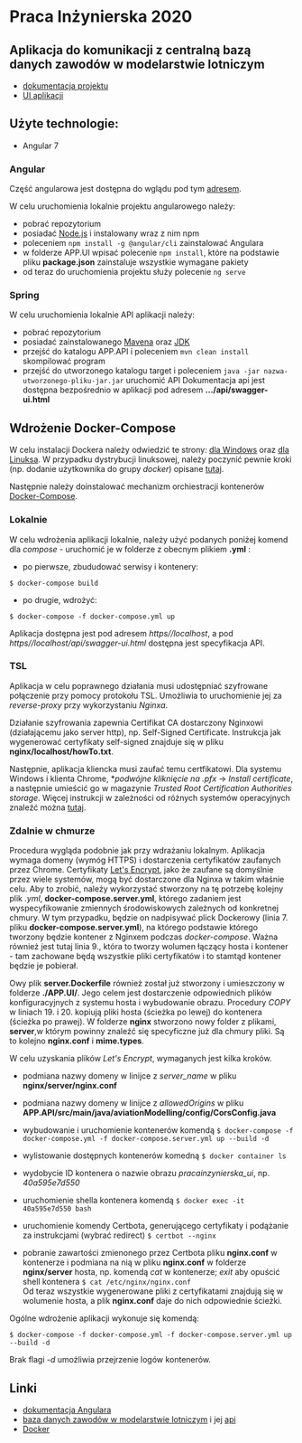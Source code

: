 # Praca Inżynierska 2020

## Aplikacja do komunikacji z centralną bazą danych zawodów w modelarstwie lotniczym
- [dokumentacja projektu](https://inzynierka2020.github.io/PracaInzynierska/)
- [UI aplikacji](https://inzynierka2020.github.io/PracaInzynierskaUI/App/)
## Użyte technologie:
- Angular 7

### Angular
Część angularowa jest dostępna do wglądu pod tym [adresem](https://inzynierka2020.github.io/PracaInzynierskaUI/App/).

W celu uruchomienia lokalnie projektu angularowego należy:
- pobrać repozytorium
- posiadać [Node.js](https://nodejs.org/en/) i instalowany wraz z nim npm 
- poleceniem `npm install -g @angular/cli` zainstalować Angulara
- w folderze APP.UI wpisać polecenie `npm install`, które na podstawie pliku **package.json** zainstaluje wszystkie wymagane pakiety
- od teraz do uruchomienia projektu służy polecenie `ng serve`

### Spring
W celu uruchomienia lokalnie API aplikacji należy:
- pobrać repozytorium
- posiadać zainstalowanego [Mavena](https://maven.apache.org/download.cgi) oraz [JDK](https://www.oracle.com/java/technologies/javase-jdk8-downloads.html)
- przejść do katalogu APP.API i poleceniem `mvn clean install` skompilować program
- przejść do utworzonego katalogu target i poleceniem `java -jar nazwa-utworzonego-pliku-jar.jar` uruchomić API
Dokumentacja api jest dostępna bezpośrednio w aplikacji pod adresem **.../api/swagger-ui.html**

## Wdrożenie Docker-Compose 

W celu instalacji Dockera należy odwiedzić te strony: [dla Windows](https://docs.docker.com/docker-for-windows/install/) oraz [dla Linuksa](https://docs.docker.com/engine/install/ubuntu/). W przypadku dystrybucji linuksowej, należy poczynić pewnie kroki (np. dodanie użytkownika do grupy *docker*) opisane [tutaj](https://docs.docker.com/engine/install/linux-postinstall/).

Następnie należy doinstalować mechanizm orchiestracji kontenerów [Docker-Compose](https://docs.docker.com/compose/install/).

### Lokalnie
W celu wdrożenia aplikacji lokalnie, należy użyć podanych poniżej komend dla *compose* - uruchomić je w folderze z obecnym plikiem **.yml** :

- po pierwsze, zbududować serwisy i kontenery:

`$ docker-compose build`

- po drugie, wdrożyć:

`$ docker-compose -f docker-compose.yml up`

Aplikacja dostępna jest pod adresem *https//localhost*, a pod *https//localhost/api/swagger-ui.html* dostępna jest specyfikacja API.

### TSL

Aplikacja w celu poprawnego działania musi udostępniać szyfrowane połączenie przy pomocy protokołu TSL. Umożliwia to uruchomienie jej za *reverse-proxy* przy wykorzystaniu *Nginxa*. 

Działanie szyfrowania zapewnia Certifikat CA dostarczony Nginxowi (działającemu jako server http), np. Self-Signed Certificate. Instrukcja jak wygenerować certyfikaty self-signed  znajduje się w pliku **nginx/localhost/howTo.txt**. 

Następnie, aplikacja kliencka musi zaufać temu certfikatowi. Dla systemu Windows i klienta Chrome, **podwójne kliknięcie na .pfx* -> *Install certificate*, a następnie umieścić go w magazynie *Trusted Root Certification Authorities storage*. Więcej instrukcji w zależności od różnych systemów operacyjnych znaleźć można [tutaj](http://wiki.cacert.org/FAQ/ImportRootCert).

### Zdalnie w chmurze

Procedura wygląda podobnie jak przy wdrażaniu lokalnym. Aplikacja wymaga domeny (wymóg HTTPS) i dostarczenia certyfikatów zaufanych przez Chrome. Certyfikaty [Let's Encrypt](https://letsencrypt.org/), jako że zaufane są domyślnie przez wiele systemów, mogą być dostarczone dla Nginxa w takim właśnie celu. Aby to zrobić, należy wykorzystać stworzony na tę potrzebę kolejny plik *.yml*, **docker-compose.server.yml**, którego zadaniem jest wyspecyfikowanie zmiennych środowiskowych zależnych od konkretnej chmury. W tym przypadku, będzie on nadpisywać plick Dockerowy (linia 7. pliku **docker-compose.server.yml**), na którego podstawie którego tworzony będzie kontener z Nginxem podczas *docker-compose*. Ważna również jest tutaj linia 9., która to tworzy wolumen łączący hosta i kontener - tam zachowane będą wszystkie pliki certyfikatów i to stamtąd kontener będzie je pobierał. 

Owy plik **server.Dockerfile** również został już stworzony i umieszczony w folderze **./APP.UI/**.  Jego celem jest dostarczenie odpowiednich plików konfiguracyjnych z systemu hosta i wybudowanie obrazu. Procedury *COPY* w liniach 19. i 20. kopiują pliki hosta (ścieżka po lewej) do kontenera (ścieżka po prawej). W folderze **nginx** stworzono nowy folder z plikami, **server**,w którym powinny znaleźć się specyficzne już dla chmury pliki. Są to kolejno **nginx.conf** i **mime.types**.  

W celu uzyskania plików *Let's Encrypt*, wymaganych jest kilka kroków. 

- podmiana nazwy domeny w linijce z *server_name* w pliku **nginx/server/nginx.conf**
- podmiana nazwy domeny w linijce z *allowedOrigins* w pliku **APP.API/src/main/java/aviationModelling/config/CorsConfig.java** 
- wybudowanie i uruchomienie kontenerów komendą
`$ docker-compose -f docker-compose.yml -f docker-compose.server.yml up --build -d`

- wylistowanie dostępnych kontenerów komedną
`$ docker container ls`

- wydobycie ID kontenera o nazwie obrazu *pracainzynierska_ui*, np. *40a595e7d550*
- uruchomienie shella kontenera komendą
`$ docker exec -it 40a595e7d550 bash`

- uruchomienie komendy Certbota, generującego certyfikaty i podążanie za instrukcjami (wybrać redirect)
`$ certbot --nginx`

- pobranie zawartości zmienonego przez Certbota pliku **nginx.conf** w kontenerze i podmiana na nią w pliku **nginx.conf** w folderze **nginx/server** hosta, np. komendą *cat* w kontenerze; *exit* aby opuścić shell kontenera
`$ cat /etc/nginx/nginx.conf`
\
Od teraz wszystkie wygenerowane pliki z certyfikatami znajdują się w wolumenie hosta, a plik **nginx.conf** daje do nich odpowiednie ścieżki.

Ogólne wdrożenie aplikacji wykonuje się komendą:

`$ docker-compose -f docker-compose.yml -f docker-compose.server.yml up --build -d`

Brak flagi *-d* umożliwia przejrzenie logów kontenerów.

## Linki
- [dokumentacja Angulara](https://angular.io/docs)
- [baza danych zawodów w modelarstwie lotniczym](https://www.f3xvault.com/) i jej [api](https://www.f3xvault.com/?action=api_docs)
- [Docker](https://docs.docker.com/get-started/overview/)
